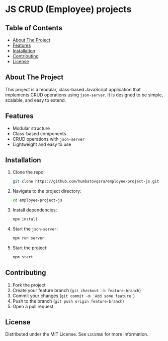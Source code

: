 # JS CRUD (Employee) projects

## Table of Contents
- [About The Project](#about-the-project)
- [Features](#features)
- [Installation](#installation)
- [Contributing](#contributing)
- [License](#license)

## About The Project

This project is a modular, class-based JavaScript application that implements CRUD operations using `json-server`. It is designed to be simple, scalable, and easy to extend.

## Features
- Modular structure
- Class-based components
- CRUD operations with `json-server`
- Lightweight and easy to use

## Installation

1. Clone the repo:
   ```sh
   git clone https://github.com/humbatovqara/employee-project-js.git
   ```
2. Navigate to the project directory:
   ```sh
   cd employee-project-js
   ```
3. Install dependencies:
   ```sh
   npm install
   ```
4. Start the `json-server`:
   ```sh
   npm run server
   ```
5. Start the project:
   ```sh
   npm start
   ```

## Contributing

1. Fork the project
2. Create your feature branch (`git checkout -b feature-branch`)
3. Commit your changes (`git commit -m 'Add some feature'`)
4. Push to the branch (`git push origin feature-branch`)
5. Open a pull request

## License

Distributed under the MIT License. See `LICENSE` for more information.

